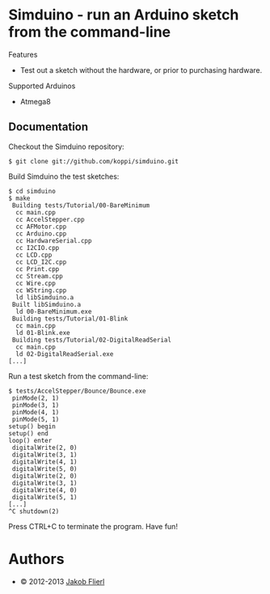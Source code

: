 # Simduino - run an Arduino sketch from the command-line

Features

* Test out a sketch without the hardware, or prior to purchasing hardware.

Supported Arduinos

* Atmega8

## Documentation

Checkout the Simduino repository:

```
$ git clone git://github.com/koppi/simduino.git
```

Build Simduino the test sketches:

```
$ cd simduino
$ make
 Building tests/Tutorial/00-BareMinimum
  cc main.cpp
  cc AccelStepper.cpp
  cc AFMotor.cpp
  cc Arduino.cpp
  cc HardwareSerial.cpp
  cc I2CIO.cpp
  cc LCD.cpp
  cc LCD_I2C.cpp
  cc Print.cpp
  cc Stream.cpp
  cc Wire.cpp
  cc WString.cpp
  ld libSimduino.a
 Built libSimduino.a
  ld 00-BareMinimum.exe
 Building tests/Tutorial/01-Blink
  cc main.cpp
  ld 01-Blink.exe
 Building tests/Tutorial/02-DigitalReadSerial
  cc main.cpp
  ld 02-DigitalReadSerial.exe
[...]
```

Run a test sketch from the command-line:

```
$ tests/AccelStepper/Bounce/Bounce.exe
 pinMode(2, 1)
 pinMode(3, 1)
 pinMode(4, 1)
 pinMode(5, 1)
setup() begin
setup() end
loop() enter
 digitalWrite(2, 0)
 digitalWrite(3, 1)
 digitalWrite(4, 1)
 digitalWrite(5, 0)
 digitalWrite(2, 0)
 digitalWrite(3, 1)
 digitalWrite(4, 0)
 digitalWrite(5, 1)
[...]
^C shutdown(2)
```

Press CTRL+C to terminate the program. Have fun!

# Authors

* © 2012-2013 [Jakob Flierl](https://github.com/koppi)
